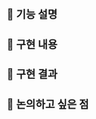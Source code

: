 ## 📌 기능 설명

<!-- 기능을 대략적으로 설명해주세요 -->
<!-- ex)
- [x] 디테일 페이지 마크업
- [x] 헤더 컴포넌트 구현
-->

## 📌 구현 내용

<!-- 실제 구현 내용을 디테일하게 작성해 주세요 -->

<!-- ex)
- 피그마에 디자인된 사항으로 마크업을 구현했습니다.
- 헤더 컴포넌트에 필요한 이벤트를 hook으로 구현했습니다.
-->

## 📌 구현 결과

<!-- 구현 결과를 확인할 수 있는 방법 혹은 이미지를 첨부해주세요. -->

## 📌 논의하고 싶은 점

<!-- 논의하고 싶은 점이 있다면 적어주세요 -->
<!-- ex)
react-query 를 사용할 때 별도의 hook으로 만들어서 사용하시나요?
저는 별도로 사용하지 않는데 어떻게 하는게 좋을까요?
-->
